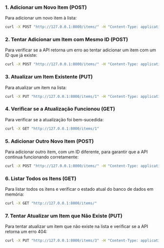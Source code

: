 ### 1. Adicionar um Novo Item (POST)

Para adicionar um novo item à lista:
```sh
curl -X POST "http://127.0.0.1:8000/items/" -H "Content-Type: application/json" -d '{"id": 1, "name": "Item 1", "description": "This is item 1"}'
```

### 2. Tentar Adicionar um Item com Mesmo ID (POST)

Para verificar se a API retorna um erro ao tentar adicionar um item com um ID que já existe:
```sh
curl -X POST "http://127.0.0.1:8000/items/" -H "Content-Type: application/json" -d '{"id": 1, "name": "Another Item 1", "description": "This should fail"}'
```

### 3. Atualizar um Item Existente (PUT)

Para atualizar um item na lista:
```sh
curl -X PUT "http://127.0.0.1:8000/items/1" -H "Content-Type: application/json" -d '{"id": 1, "name": "Updated Item 1", "description": "This is the updated item 1"}'
```

### 4. Verificar se a Atualização Funcionou (GET)

Para verificar se a atualização foi bem-sucedida:
```sh
curl -X GET "http://127.0.0.1:8000/items/1"
```

### 5. Adicionar Outro Novo Item (POST)

Para adicionar outro item, com um ID diferente, para garantir que a API continua funcionando corretamente:
```sh
curl -X POST "http://127.0.0.1:8000/items/" -H "Content-Type: application/json" -d '{"id": 2, "name": "Item 2", "description": "This is item 2"}'
```

### 6. Listar Todos os Itens (GET)

Para listar todos os itens e verificar o estado atual do banco de dados em memória:
```sh
curl -X GET "http://127.0.0.1:8000/items/"
```

### 7. Tentar Atualizar um Item que Não Existe (PUT)

Para tentar atualizar um item que não existe na lista e verificar se a API retorna um erro 404:
```sh
curl -X PUT "http://127.0.0.1:8000/items/3" -H "Content-Type: application/json" -d '{"id": 3, "name": "Non-existent Item", "description": "This should fail"}'
```